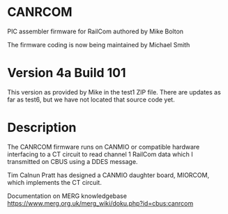# CANRCOM

PIC assembler firmware for RailCom authored by Mike Bolton

The firmware coding is now being maintained by Michael Smith

# Version 4a Build 101

This version as provided by Mike in the test1 ZIP file. There are updates as far as test6, but we have not located that source code yet.

# Description

The CANRCOM firmware runs on CANMIO or compatible hardware interfacing to a CT circuit to read channel 1 RailCom data which I transmitted on CBUS using a DDES message. 
 
Tim Calnun Pratt has designed a CANMIO daughter board, MIORCOM, which implements the CT circuit.
 
Documentation on MERG knowledgebase https://www.merg.org.uk/merg_wiki/doku.php?id=cbus:canrcom

